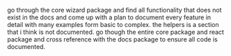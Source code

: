 go through the core wizard package and find all functionality that does not exist in the docs and come up with a plan to document every feature in detail with many examples form basic to complex. the helpers is a section that i think is not documented. go though the entire core package and react package and cross reference with the docs package to ensure all code is documented.